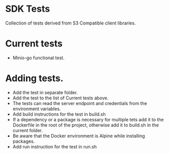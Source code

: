 # SDK Tests
Collection of tests derived from S3 Compatible client libraries.

# Current tests
- Minio-go functional test.

# Adding tests.
- Add the test in separate folder.
- Add the test to the list of Current tests above.
- The tests can read the server endpoint and credentials from the environment variables.
- Add build instructions for the test in build.sh
- If a dependency or a package is necessary for multiple tets add it to the Dockerfile in the root of the project, otherwise add it to build.sh in the current folder.
- Be aware that the Docker environment is Alpine while installing packages.
- Add run instruction for the test in run.sh
